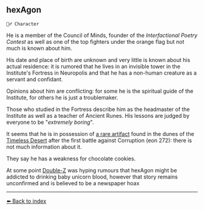 ## hexAgon

`🧙‍♂️ Character`

He is a member of the Council of Minds, founder of the *Interfactional Poetry Contest* as well as one of the top fighters under the orange flag but not much is known about him.


His date and place of birth are unknown and very little is known about his actual residence: it is rumored that he lives in an invisible tower in the Institute's Fortress in Neuropolis and that he has a non-human creature as a servant and confidant.

Opinions about him are conflicting: for some he is the spiritual guide of the Institute, for others he is just a troublemaker.

Those who studied in the Fortress describe him as the headmaster of the Institute as well as a teacher of Ancient Runes. His lessons are judged by everyone to be "*extremely boring*".

It seems that he is in possession of [a rare artifact](https://zeithalt.github.io/r/cr_gemstone.html) found in the dunes of the [Timeless Desert](https://zeithalt.github.io/r/timeless_desert.html) after the first battle against Corruption (eon 272): there is not much information about it.

They say he has a weakness for chocolate cookies.

At some point [Double-Z](https://zeithalt.github.io/r/zeithalt_zeitgeist.html) was hyping rumours that hexAgon might be addicted to drinking baby unicorn blood, however that story remains unconfirmed and is believed to be a newspaper hoax


----------
[⬅️ Back to index](/index.md#f910_s)